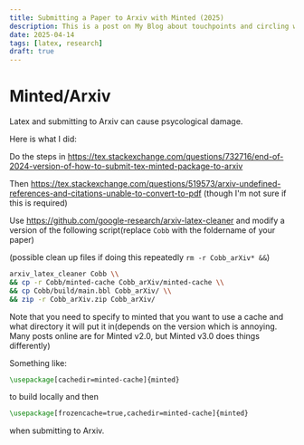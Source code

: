 ```yaml
---
title: Submitting a Paper to Arxiv with Minted (2025)
description: This is a post on My Blog about touchpoints and circling wagons.
date: 2025-04-14
tags: [latex, research]
draft: true
---
```


# Minted/Arxiv

Latex and submitting to Arxiv can cause psycological damage.

Here is what I did:

Do the steps in https://tex.stackexchange.com/questions/732716/end-of-2024-version-of-how-to-submit-tex-minted-package-to-arxiv

Then
https://tex.stackexchange.com/questions/519573/arxiv-undefined-references-and-citations-unable-to-convert-to-pdf
(though I'm not sure if this is required)

Use https://github.com/google-research/arxiv-latex-cleaner and modify a version
of the following script(replace `Cobb` with the foldername of your paper)

(possible clean up files if doing this repeatedly `rm -r Cobb_arXiv* &&`)

```sh
arxiv_latex_cleaner Cobb \\
&& cp -r Cobb/minted-cache Cobb_arXiv/minted-cache \\
&& cp Cobb/build/main.bbl Cobb_arXiv/ \\
&& zip -r Cobb_arXiv.zip Cobb_arXiv/
```

Note that you need to specify to minted that you want to use a cache and what
directory it will put it in(depends on the version which is annoying. Many posts
online are for Minted v2.0, but Minted v3.0 does things differently)

Something like:

```tex
\usepackage[cachedir=minted-cache]{minted}
```
to build locally and then

```tex
\usepackage[frozencache=true,cachedir=minted-cache]{minted}
```
when submitting to Arxiv.